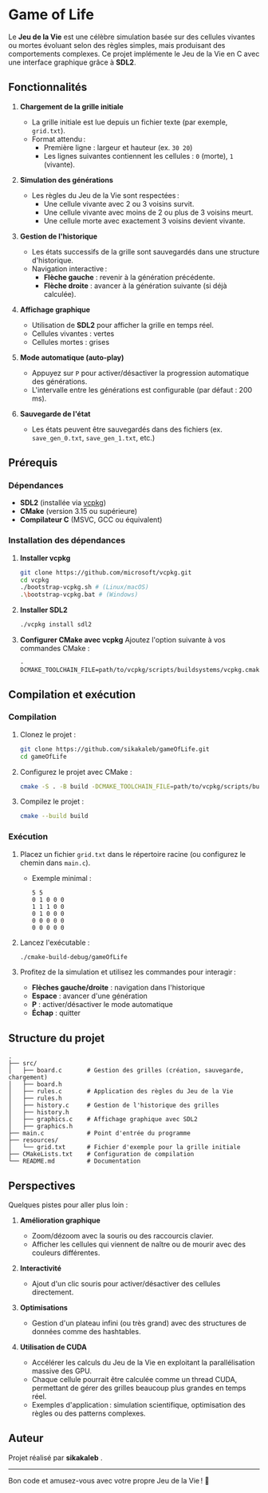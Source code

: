 # Game of Life

Le **Jeu de la Vie** est une célèbre simulation basée sur des cellules vivantes ou mortes évoluant selon des règles simples, mais produisant des comportements complexes. Ce projet implémente le Jeu de la Vie en C avec une interface graphique grâce à **SDL2**.

## Fonctionnalités

1. **Chargement de la grille initiale**
   - La grille initiale est lue depuis un fichier texte (par exemple, `grid.txt`).
   - Format attendu :
      - Première ligne : largeur et hauteur (ex. `30 20`)
      - Les lignes suivantes contiennent les cellules : `0` (morte), `1` (vivante).

2. **Simulation des générations**
   - Les règles du Jeu de la Vie sont respectées :
      - Une cellule vivante avec 2 ou 3 voisins survit.
      - Une cellule vivante avec moins de 2 ou plus de 3 voisins meurt.
      - Une cellule morte avec exactement 3 voisins devient vivante.

3. **Gestion de l'historique**
   - Les états successifs de la grille sont sauvegardés dans une structure d'historique.
   - Navigation interactive :
      - **Flèche gauche** : revenir à la génération précédente.
      - **Flèche droite** : avancer à la génération suivante (si déjà calculée).

4. **Affichage graphique**
   - Utilisation de **SDL2** pour afficher la grille en temps réel.
   - Cellules vivantes : vertes
   - Cellules mortes : grises

5. **Mode automatique (auto-play)**
   - Appuyez sur `P` pour activer/désactiver la progression automatique des générations.
   - L'intervalle entre les générations est configurable (par défaut : 200 ms).

6. **Sauvegarde de l'état**
   - Les états peuvent être sauvegardés dans des fichiers (ex. `save_gen_0.txt`, `save_gen_1.txt`, etc.)

## Prérequis

### Dépendances

- **SDL2** (installée via [vcpkg](https://github.com/microsoft/vcpkg))
- **CMake** (version 3.15 ou supérieure)
- **Compilateur C** (MSVC, GCC ou équivalent)

### Installation des dépendances

1. **Installer vcpkg**
   ```bash
   git clone https://github.com/microsoft/vcpkg.git
   cd vcpkg
   ./bootstrap-vcpkg.sh # (Linux/macOS)
   .\bootstrap-vcpkg.bat # (Windows)
   ```

2. **Installer SDL2**
   ```bash
   ./vcpkg install sdl2
   ```

3. **Configurer CMake avec vcpkg**
   Ajoutez l'option suivante à vos commandes CMake :
   ```
   -DCMAKE_TOOLCHAIN_FILE=path/to/vcpkg/scripts/buildsystems/vcpkg.cmake
   ```

## Compilation et exécution

### Compilation

1. Clonez le projet :
   ```bash
   git clone https://github.com/sikakaleb/gameOfLife.git
   cd gameOfLife
   ```

2. Configurez le projet avec CMake :
   ```bash
   cmake -S . -B build -DCMAKE_TOOLCHAIN_FILE=path/to/vcpkg/scripts/buildsystems/vcpkg.cmake
   ```

3. Compilez le projet :
   ```bash
   cmake --build build
   ```

### Exécution

1. Placez un fichier `grid.txt` dans le répertoire racine (ou configurez le chemin dans `main.c`).
   - Exemple minimal :
     ```
     5 5
     0 1 0 0 0
     1 1 1 0 0
     0 1 0 0 0
     0 0 0 0 0
     0 0 0 0 0
     ```

2. Lancez l'exécutable :
   ```bash
   ./cmake-build-debug/gameOfLife
   ```

3. Profitez de la simulation et utilisez les commandes pour interagir :
   - **Flèches gauche/droite** : navigation dans l'historique
   - **Espace** : avancer d'une génération
   - **P** : activer/désactiver le mode automatique
   - **Échap** : quitter

## Structure du projet

```plaintext
.
├── src/
│   ├── board.c       # Gestion des grilles (création, sauvegarde, chargement)
│   ├── board.h
│   ├── rules.c       # Application des règles du Jeu de la Vie
│   ├── rules.h
│   ├── history.c     # Gestion de l'historique des grilles
│   ├── history.h
│   ├── graphics.c    # Affichage graphique avec SDL2
│   ├── graphics.h
├── main.c            # Point d'entrée du programme
├── resources/
│   └── grid.txt      # Fichier d'exemple pour la grille initiale
├── CMakeLists.txt    # Configuration de compilation
└── README.md         # Documentation
```

## Perspectives

Quelques pistes pour aller plus loin :

1. **Amélioration graphique**
   - Zoom/dézoom avec la souris ou des raccourcis clavier.
   - Afficher les cellules qui viennent de naître ou de mourir avec des couleurs différentes.

2. **Interactivité**
   - Ajout d'un clic souris pour activer/désactiver des cellules directement.

3. **Optimisations**
   - Gestion d'un plateau infini (ou très grand) avec des structures de données comme des hashtables.

4. **Utilisation de CUDA**
   - Accélérer les calculs du Jeu de la Vie en exploitant la parallélisation massive des GPU.
   - Chaque cellule pourrait être calculée comme un thread CUDA, permettant de gérer des grilles beaucoup plus grandes en temps réel.
   - Exemples d'application : simulation scientifique, optimisation des règles ou des patterns complexes.

## Auteur

Projet réalisé par **sikakaleb** .

---

Bon code et amusez-vous avec votre propre Jeu de la Vie ! 🎉
